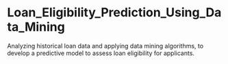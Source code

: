 # Loan_Eligibility_Prediction_Using_Data_Mining
Analyzing historical loan data and applying data mining algorithms, to develop a predictive model to assess loan eligibility for applicants.
